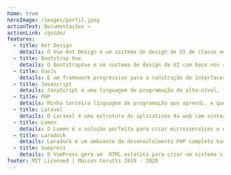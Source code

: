 ```yaml
---
home: true
heroImage: /images/perfil.jpeg
actionText: Documentações →
actionLink: /guide/
features:
  - title: Ant Design
    details: O Vue Ant Design é um sistema de design de UI de classe empresarial para aplicativos de desktop e fornece um conjunto de componentes Vue de alta qualidade prontos para uso. Tenho experiência de 8 meses com essa ferramenta.
  - title: Bootstrap Vue
    details: O BootstrapVue é um sustema de design de UI com base nos componentes mais atualizados do Bootstrap, que oferece varios componentes prontos para utilização. Possuo experiencia de 6 meses com essa ferramenta.
  - title: VueJs
    details: É um framework progressivo para a construção de interfaces de usuário, minha experiencia inicial com essa tecnologia foi em 2018, onde atuava fortemente com componentização dentro de um porjeto utilizando Laravel. É a tecnologia que mais amo e que dou foco em minha carreira. :)
  - title: Javascript
    details: JavaScript é uma linguagem de programação de alto-nível, fortemente utilizado para o desenvolvimento para web.
  - title: PHP
    details: Minha terceira linguagem de programação que aprendi, e que me dediquei para o mercado de trabalho. O PHP é uma linguagem orientada a objetos, server-side, interpretada, com tipagem dinâmica voltada para WEB. Foi com ela que comecei a me dedicar minha carreira para o desenvolvimento web.
  - title: Laravel
    details: O Laravel é uma estrutura de aplicativos da web com sintaxe expressiva e elegante. Que utiliza o PHP como linguagem de desenvolvimento. Foi meu primeiro framework MVC para trabalhar com projetos na web.
  - title: Lumen
    details: O Lumen é a solução perfeita para criar microsserviços e APIs extremamente rápidas baseados no Laravel. De fato, é uma das micro-estruturas mais rápidas disponíveis. E uma das mais simples a serem implementadas com base nos conhecimentos previos do Laravel e utilizando a linguagem PHP.
  - title: Laradock
    details: Laradock é um ambiente de desenvolvimento PHP completo baseado no Docker. Criado com o proposito de criar ambientes de desenvolvimento rápidos e fáceis para o Laravel. Mas também suporta outros frameworks PHP.
  - title: Vuepress
    details: O VuePress gera um  HTML estático para criar um sistema simples de documentação, baseado em arquivos de markdown e utilizando da tecnologia do VueJS. Ele é simples prático e rápido. É com essa tecnologia que este site está sendo desenvolvido.
footer: MIT Licensed | Maicon Cerutti 2019 - 2020
---
```

